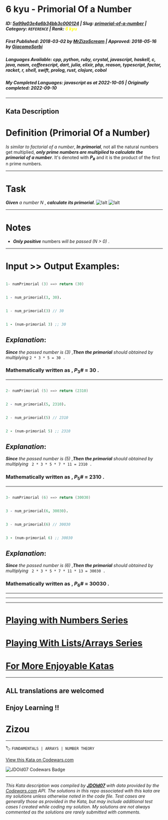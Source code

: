 # 6 kyu - Primorial Of  a Number 

##### **ID**: [5a99a03e4a6b34bb3c000124](https://www.codewars.com/kata/5a99a03e4a6b34bb3c000124) | **Slug**: [primorial-of-a-number](https://www.codewars.com/kata/5a99a03e4a6b34bb3c000124) | **Category**: `REFERENCE` | **Rank**: <span style="color:yellow">6 kyu</span>

##### **First Published**: 2018-03-02 ***by*** [MrZizoScream](https://www.codewars.com/users/MrZizoScream) | **Approved**: 2018-05-16 ***by*** [GiacomoSorbi](https://www.codewars.com/users/GiacomoSorbi)

##### **Languages Available**: cpp, python, ruby, crystal, javascript, haskell, c, java, nasm, coffeescript, dart, julia, elixir, php, reason, typescript, factor, racket, r, shell, swift, prolog, rust, clojure, cobol

##### **My Completed Languages**: javascript ***as at*** 2022-10-05 | **Originally completed**: 2022-09-10

---

## Kata Description


# Definition (Primorial Of a Number)



*Is similar to factorial of a number*, **_In primorial_**, not all the natural numbers get multiplied, **_only prime numbers are multiplied to calculate the primorial of a number_**. It's denoted with **_P_**<sub>**_#_**</sub> and it is the product of the first n prime numbers.

___ 



# Task



**_Given_** *a number N* , **_calculate its primorial_**. ![!alt](https://i.imgur.com/mdX8dJP.png)  ![!alt](https://i.imgur.com/mdX8dJP.png)  

___



# Notes



* **_Only positive_** numbers *will be passed (N > 0)* .

___



# Input >> Output Examples:



``` cpp

1- numPrimorial (3) ==> return (30)

```

```prolog

1 - num_primorial(3, 30).

```

```rust

1 - num_primorial(3) // 30

```

```clojure

1 - (num-primorial 3) ;; 30

```



## **_Explanation_**:



**_Since_** *the passed number is (3)* ,**_Then_** **_the primorial_** *should obtained by multiplying*  ```2 * 3 * 5 = 30 .```



### Mathematically written as , **_P_**<sub>3</sub>**_#_** = 30 .

___ 



```cpp

2- numPrimorial (5) ==> return (2310)

```

```prolog

2 - num_primorial(5, 2310).

```

```rust

2 - num_primorial(5) // 2310

```

```clojure

2 - (num-primorial 5) ;; 2310

```



## **_Explanation_**:





**_Since_** *the passed number is (5)* ,**_Then_** **_the primorial_** *should obtained by multiplying*  ``` 2 * 3 * 5 * 7 * 11 = 2310 .```



### Mathematically written as , **_P_**<sub>5</sub>**_#_** = 2310 .

___



```cpp

3- numPrimorial (6) ==> return (30030)

```

```prolog

3 - num_primorial(6, 30030).

```

```rust

3 - num_primorial(6) // 30030

```

```clojure

3 - (num-primorial 6) ;; 30030

```



## **_Explanation_**: 



**_Since_** *the passed number is (6)* ,**_Then_** **_the primorial_** *should obtained by multiplying*  ``` 2 * 3 * 5 * 7 * 11 * 13 = 30030 .```



### Mathematically written as , **_P_**<sub>6</sub>**_#_** = 30030 .

___

___

___



# [Playing with Numbers Series](https://www.codewars.com/collections/playing-with-numbers)



# [Playing With Lists/Arrays Series](https://www.codewars.com/collections/playing-with-lists-slash-arrays)



# [For More Enjoyable Katas](http://www.codewars.com/users/MrZizoScream/authored)

___



## ALL translations are welcomed



## Enjoy Learning !!

# Zizou



---


🏷 `FUNDAMENTALS | ARRAYS | NUMBER THEORY`


[View this Kata on Codewars.com](https://www.codewars.com/kata/5a99a03e4a6b34bb3c000124)

![](https://www.codewars.com/users/jdold07/badges/large "JDOld07 Codewars Badge")

---

###### *This Kata description was compiled by [**JDOld07**](https://tpstech.dev) with data provided by the [Codewars.com](https://www.codewars.com) API.  The solutions in this repo associated with this kata are my solutions unless otherwise noted in the code file.  Test cases are generally those as provided in the Kata, but may include additional test cases I created while coding my solution.  My solutions are not always commented as the solutions are rarely submitted with comments.*
